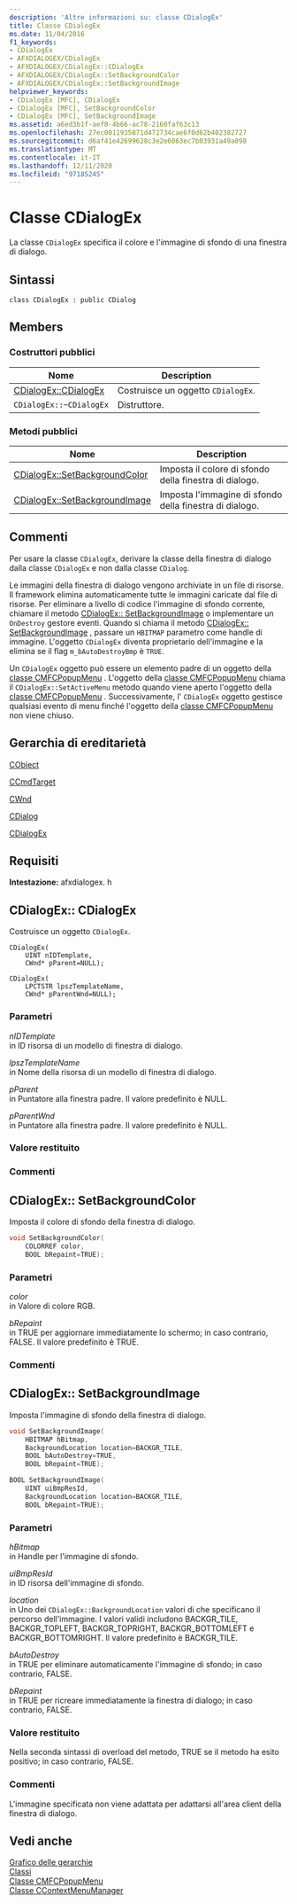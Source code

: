 ```yaml
---
description: 'Altre informazioni su: classe CDialogEx'
title: Classe CDialogEx
ms.date: 11/04/2016
f1_keywords:
- CDialogEx
- AFXDIALOGEX/CDialogEx
- AFXDIALOGEX/CDialogEx::CDialogEx
- AFXDIALOGEX/CDialogEx::SetBackgroundColor
- AFXDIALOGEX/CDialogEx::SetBackgroundImage
helpviewer_keywords:
- CDialogEx [MFC], CDialogEx
- CDialogEx [MFC], SetBackgroundColor
- CDialogEx [MFC], SetBackgroundImage
ms.assetid: a6ed3b1f-aef8-4b66-ac78-2160faf63c13
ms.openlocfilehash: 27ec0011935871d472734cae6f0d62b402382727
ms.sourcegitcommit: d6af41e42699628c3e2e6063ec7b03931a49a098
ms.translationtype: MT
ms.contentlocale: it-IT
ms.lasthandoff: 12/11/2020
ms.locfileid: "97185245"
---
```

# <a name="cdialogex-class"></a>Classe CDialogEx

La classe `CDialogEx` specifica il colore e l'immagine di sfondo di una finestra di dialogo.

## <a name="syntax"></a>Sintassi

```
class CDialogEx : public CDialog
```

## <a name="members"></a>Members

### <a name="public-constructors"></a>Costruttori pubblici

|Nome|Description|
|----------|-----------------|
|[CDialogEx::CDialogEx](#cdialogex)|Costruisce un oggetto `CDialogEx`.|
|`CDialogEx::~CDialogEx`|Distruttore.|

### <a name="public-methods"></a>Metodi pubblici

|Nome|Description|
|----------|-----------------|
|[CDialogEx::SetBackgroundColor](#setbackgroundcolor)|Imposta il colore di sfondo della finestra di dialogo.|
|[CDialogEx::SetBackgroundImage](#setbackgroundimage)|Imposta l'immagine di sfondo della finestra di dialogo.|

## <a name="remarks"></a>Commenti

Per usare la classe `CDialogEx`, derivare la classe della finestra di dialogo dalla classe `CDialogEx` e non dalla classe `CDialog`.

Le immagini della finestra di dialogo vengono archiviate in un file di risorse. Il framework elimina automaticamente tutte le immagini caricate dal file di risorse. Per eliminare a livello di codice l'immagine di sfondo corrente, chiamare il metodo [CDialogEx:: SetBackgroundImage](#setbackgroundimage) o implementare un `OnDestroy` gestore eventi. Quando si chiama il metodo [CDialogEx:: SetBackgroundImage](#setbackgroundimage) , passare un `HBITMAP` parametro come handle di immagine. L'oggetto `CDialogEx` diventa proprietario dell'immagine e la elimina se il flag `m_bAutoDestroyBmp` è `TRUE`.

Un `CDialogEx` oggetto può essere un elemento padre di un oggetto della [classe CMFCPopupMenu](../../mfc/reference/cmfcpopupmenu-class.md) . L'oggetto della [classe CMFCPopupMenu](../../mfc/reference/cmfcpopupmenu-class.md) chiama il `CDialogEx::SetActiveMenu` metodo quando viene aperto l'oggetto della [classe CMFCPopupMenu](../../mfc/reference/cmfcpopupmenu-class.md) . Successivamente, l' `CDialogEx` oggetto gestisce qualsiasi evento di menu finché l'oggetto della [classe CMFCPopupMenu](../../mfc/reference/cmfcpopupmenu-class.md) non viene chiuso.

## <a name="inheritance-hierarchy"></a>Gerarchia di ereditarietà

[CObject](../../mfc/reference/cobject-class.md)

[CCmdTarget](../../mfc/reference/ccmdtarget-class.md)

[CWnd](../../mfc/reference/cwnd-class.md)

[CDialog](../../mfc/reference/cdialog-class.md)

[CDialogEx](../../mfc/reference/cdialogex-class.md)

## <a name="requirements"></a>Requisiti

**Intestazione:** afxdialogex. h

## <a name="cdialogexcdialogex"></a><a name="cdialogex"></a> CDialogEx:: CDialogEx

Costruisce un oggetto `CDialogEx`.

```
CDialogEx(
    UINT nIDTemplate,
    CWnd* pParent=NULL);

CDialogEx(
    LPCTSTR lpszTemplateName,
    CWnd* pParentWnd=NULL);
```

### <a name="parameters"></a>Parametri

*nIDTemplate*<br/>
in ID risorsa di un modello di finestra di dialogo.

*lpszTemplateName*<br/>
in Nome della risorsa di un modello di finestra di dialogo.

*pParent*<br/>
in Puntatore alla finestra padre. Il valore predefinito è NULL.

*pParentWnd*<br/>
in Puntatore alla finestra padre. Il valore predefinito è NULL.

### <a name="return-value"></a>Valore restituito

### <a name="remarks"></a>Commenti

## <a name="cdialogexsetbackgroundcolor"></a><a name="setbackgroundcolor"></a> CDialogEx:: SetBackgroundColor

Imposta il colore di sfondo della finestra di dialogo.

```cpp
void SetBackgroundColor(
    COLORREF color,
    BOOL bRepaint=TRUE);
```

### <a name="parameters"></a>Parametri

*color*<br/>
in Valore di colore RGB.

*bRepaint*<br/>
in TRUE per aggiornare immediatamente lo schermo; in caso contrario, FALSE. Il valore predefinito è TRUE.

### <a name="remarks"></a>Commenti

## <a name="cdialogexsetbackgroundimage"></a><a name="setbackgroundimage"></a> CDialogEx:: SetBackgroundImage

Imposta l'immagine di sfondo della finestra di dialogo.

```cpp
void SetBackgroundImage(
    HBITMAP hBitmap,
    BackgroundLocation location=BACKGR_TILE,
    BOOL bAutoDestroy=TRUE,
    BOOL bRepaint=TRUE);

BOOL SetBackgroundImage(
    UINT uiBmpResId,
    BackgroundLocation location=BACKGR_TILE,
    BOOL bRepaint=TRUE);
```

### <a name="parameters"></a>Parametri

*hBitmap*<br/>
in Handle per l'immagine di sfondo.

*uiBmpResId*<br/>
in ID risorsa dell'immagine di sfondo.

*location*<br/>
in Uno dei `CDialogEx::BackgroundLocation` valori di che specificano il percorso dell'immagine. I valori validi includono BACKGR_TILE, BACKGR_TOPLEFT, BACKGR_TOPRIGHT, BACKGR_BOTTOMLEFT e BACKGR_BOTTOMRIGHT. Il valore predefinito è BACKGR_TILE.

*bAutoDestroy*<br/>
in TRUE per eliminare automaticamente l'immagine di sfondo; in caso contrario, FALSE.

*bRepaint*<br/>
in TRUE per ricreare immediatamente la finestra di dialogo; in caso contrario, FALSE.

### <a name="return-value"></a>Valore restituito

Nella seconda sintassi di overload del metodo, TRUE se il metodo ha esito positivo; in caso contrario, FALSE.

### <a name="remarks"></a>Commenti

L'immagine specificata non viene adattata per adattarsi all'area client della finestra di dialogo.

## <a name="see-also"></a>Vedi anche

[Grafico delle gerarchie](../../mfc/hierarchy-chart.md)<br/>
[Classi](../../mfc/reference/mfc-classes.md)<br/>
[Classe CMFCPopupMenu](../../mfc/reference/cmfcpopupmenu-class.md)<br/>
[Classe CContextMenuManager](../../mfc/reference/ccontextmenumanager-class.md)
